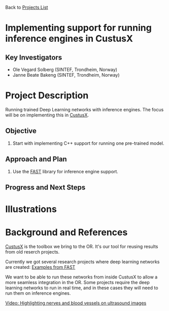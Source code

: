 Back to [Projects List](../../README.md#ProjectsList)

# Implementing support for running inference engines in CustusX

## Key Investigators

- Ole Vegard Solberg (SINTEF, Trondheim, Norway)
- Janne Beate Bakeng (SINTEF, Trondheim, Norway)

# Project Description

<!-- Add a short paragraph describing the project. -->
Running trained Deep Learning networks with inference engines. The focus will be on implementing this in [CustusX](https://www.custusx.org).

## Objective

<!-- Describe here WHAT you would like to achieve (what you will have as end result). -->

1. Start with implementing C++ support for running one pre-trained model.

## Approach and Plan

<!-- Describe here HOW you would like to achieve the objectives stated above. -->

1. Use the [FAST](https://github.com/smistad/FAST) library for inference engine support. 

## Progress and Next Steps

<!-- Update this section as you make progress, describing of what you have ACTUALLY DONE. If there are specific steps that you could not complete then you can describe them here, too. -->


# Illustrations

<!-- Add pictures and links to videos that demonstrate what has been accomplished.
![Description of picture](Example2.jpg)
![Some more images](Example2.jpg)
-->

# Background and References

<!-- If you developed any software, include link to the source code repository. If possible, also add links to sample data, and to any relevant publications. -->
[CustusX](https://www.custusx.org) is the toolbox we bring to the OR. It's our tool for reusing results from old reserch projects.

Currently we got several research projects where deep learning networks are created: [Examples from FAST](https://www.eriksmistad.no/)

We want to be able to run these networks from inside CustusX to allow a more seamless integration in the OR. Some projects require the deep learning networks to run in real time, and in these cases they will need to run them on inference engines.

[Video: Highlighting nerves and blood vessels on ultrasound images](https://youtu.be/06HTxmmu0mg)


